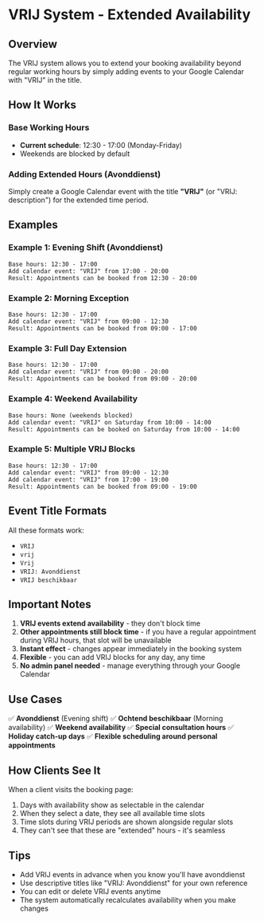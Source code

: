 # VRIJ System - Extended Availability

## Overview
The VRIJ system allows you to extend your booking availability beyond regular working hours by simply adding events to your Google Calendar with "VRIJ" in the title.

## How It Works

### Base Working Hours
- **Current schedule**: 12:30 - 17:00 (Monday-Friday)
- Weekends are blocked by default

### Adding Extended Hours (Avonddienst)

Simply create a Google Calendar event with the title **"VRIJ"** (or "VRIJ: description") for the extended time period.

## Examples

### Example 1: Evening Shift (Avonddienst)
```
Base hours: 12:30 - 17:00
Add calendar event: "VRIJ" from 17:00 - 20:00
Result: Appointments can be booked from 12:30 - 20:00
```

### Example 2: Morning Exception
```
Base hours: 12:30 - 17:00
Add calendar event: "VRIJ" from 09:00 - 12:30
Result: Appointments can be booked from 09:00 - 17:00
```

### Example 3: Full Day Extension
```
Base hours: 12:30 - 17:00
Add calendar event: "VRIJ" from 09:00 - 20:00
Result: Appointments can be booked from 09:00 - 20:00
```

### Example 4: Weekend Availability
```
Base hours: None (weekends blocked)
Add calendar event: "VRIJ" on Saturday from 10:00 - 14:00
Result: Appointments can be booked on Saturday from 10:00 - 14:00
```

### Example 5: Multiple VRIJ Blocks
```
Base hours: 12:30 - 17:00
Add calendar event: "VRIJ" from 09:00 - 12:30
Add calendar event: "VRIJ" from 17:00 - 19:00
Result: Appointments can be booked from 09:00 - 19:00
```

## Event Title Formats

All these formats work:
- `VRIJ`
- `vrij`
- `Vrij`
- `VRIJ: Avonddienst`
- `VRIJ beschikbaar`

## Important Notes

1. **VRIJ events extend availability** - they don't block time
2. **Other appointments still block time** - if you have a regular appointment during VRIJ hours, that slot will be unavailable
3. **Instant effect** - changes appear immediately in the booking system
4. **Flexible** - you can add VRIJ blocks for any day, any time
5. **No admin panel needed** - manage everything through your Google Calendar

## Use Cases

✅ **Avonddienst** (Evening shift)
✅ **Ochtend beschikbaar** (Morning availability)
✅ **Weekend availability**
✅ **Special consultation hours**
✅ **Holiday catch-up days**
✅ **Flexible scheduling around personal appointments**

## How Clients See It

When a client visits the booking page:
1. Days with availability show as selectable in the calendar
2. When they select a date, they see all available time slots
3. Time slots during VRIJ periods are shown alongside regular slots
4. They can't see that these are "extended" hours - it's seamless

## Tips

- Add VRIJ events in advance when you know you'll have avonddienst
- Use descriptive titles like "VRIJ: Avonddienst" for your own reference
- You can edit or delete VRIJ events anytime
- The system automatically recalculates availability when you make changes


